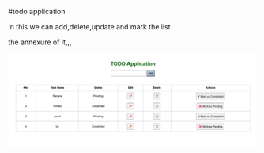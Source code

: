 
#todo application

in this we can add,delete,update and mark the list

the annexure of it,,,


![image Alt](https://github.com/taj-coder/todo-list/blob/main/Screenshot%202025-03-19%20000055.png)
